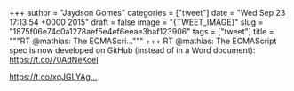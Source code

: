 
+++
author = "Jaydson Gomes"
categories = ["tweet"]
date = "Wed Sep 23 17:13:54 +0000 2015"
draft = false
image = "{TWEET_IMAGE}"
slug = "1875f06e74c0a1278aef5e4ef6eeae3baf123906"
tags = ["tweet"]
title = """RT @mathias: The ECMAScri..."""
+++
RT @mathias: The ECMAScript spec is now developed on GitHub (instead of in a Word document): https://t.co/70AdNeKoeI

https://t.co/xqJGLYAg…
